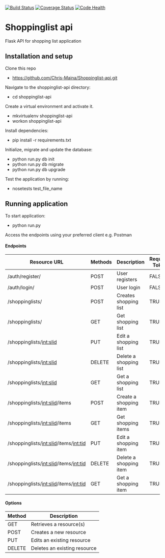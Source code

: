 [![Build Status](https://travis-ci.org/Chris-Maina/Shoppinglist-api.svg?branch=master)](https://travis-ci.org/Chris-Maina/Shoppinglist-api) [![Coverage Status](https://coveralls.io/repos/github/Chris-Maina/Shoppinglist-api/badge.svg?branch=bg-limit-page-parameters)](https://coveralls.io/github/Chris-Maina/Shoppinglist-api?branch=bg-limit-page-parameters) [![Code Health](https://landscape.io/github/Chris-Maina/Shoppinglist-api/bg-limit-page-parameters/landscape.svg?style=flat)](https://landscape.io/github/Chris-Maina/Shoppinglist-api/bg-limit-page-parameters)

# Shoppinglist api
Flask API for shopping list application

## Installation and setup
Clone this repo
  * https://github.com/Chris-Maina/Shoppinglist-api.git

Navigate to the shoppinglist-api directory:
  * cd shoppinglist-api

Create a virtual environment and activate it.
  * mkvirtualenv shoppinglist-api 
  * workon shoppinglist-api

Install dependencies:
  * pip install -r requirements.txt

Initialize, migrate and update the database:
  * python run.py db init 
  * python run.py db migrate 
  * python run.py db upgrade

Test the application by running:
  * nosetests test_file_name

## Running application
To start application:
  * python run.py
  
Access the endpoints using your preferred client e.g. Postman

#### Endpoints

| Resource URL                                | Methods | Description              | Requires Token |
|---------------------------------------------|---------|--------------------------|----------------|  
| /auth/register/                             | POST    | User registers           | FALSE          |
| /auth/login/                                | POST    | User login               | FALSE          |
| /shoppinglists/                             | POST    | Creates shopping list    | TRUE           |
| /shoppinglists/                             | GET     | Get shopping list        | TRUE           |
| /shoppinglists/<int:slid>                   | PUT     | Edit a shopping list     | TRUE           |
| /shoppinglists/<int:slid>                   | DELETE  | Delete a shopping list   | TRUE           |
| /shoppinglists/<int:slid>                   | GET     | Get a shopping list      | TRUE           |
| /shoppinglists/<int:slid>/items             | POST    | Create a shopping item   | TRUE           |
| /shoppinglists/<int:slid>/items             | GET     | Get shopping items       | TRUE           |
| /shoppinglists/<int:slid>/items/<int:tid>   | PUT     | Edit a shopping item     | TRUE           |
| /shoppinglists/<int:slid>/items/<int:tid>   | DELETE  | Delete a shopping item   | TRUE           |
| /shoppinglists/<int:slid>/items/<int:tid>   | GET     | Get a shopping item      | TRUE           |

#### Options

| Method | Description                 |
|--------|-----------------------------|
| GET    | Retrieves a resource(s)     |
| POST   | Creates a new resource      |
| PUT    | Edits an existing resource  |
| DELETE | Deletes an existing resource|